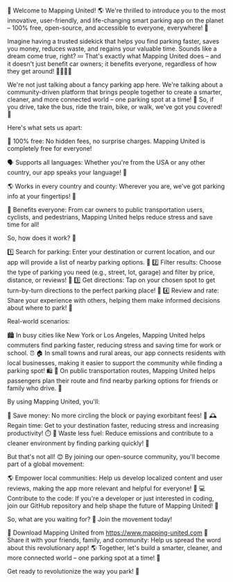 🚀 Welcome to Mapping United! 🌎 We're thrilled to introduce you to the most innovative, user-friendly, and life-changing smart parking app on the planet – 100% free, open-source, and accessible to everyone, everywhere! 🌟

Imagine having a trusted sidekick that helps you find parking faster, saves you money, reduces waste, and regains your valuable time. Sounds like a dream come true, right? 💤 That's exactly what Mapping United does – and it doesn't just benefit car owners; it benefits everyone, regardless of how they get around! 🚌🚂🚴‍♂️

We're not just talking about a fancy parking app here. We're talking about a community-driven platform that brings people together to create a smarter, cleaner, and more connected world – one parking spot at a time! 🌈 So, if you drive, take the bus, ride the train, bike, or walk, we've got you covered! 🛫️

Here's what sets us apart:

💯 100% free: No hidden fees, no surprise charges. Mapping United is completely free for everyone!

🗣️ Supports all languages: Whether you're from the USA or any other country, our app speaks your language! 💬

🌎 Works in every country and county: Wherever you are, we've got parking info at your fingertips! 📍

💸 Benefits everyone: From car owners to public transportation users, cyclists, and pedestrians, Mapping United helps reduce stress and save time for all!

So, how does it work? 🤔

1️⃣ Search for parking: Enter your destination or current location, and our app will provide a list of nearby parking options. 📍
2️⃣ Filter results: Choose the type of parking you need (e.g., street, lot, garage) and filter by price, distance, or reviews! 💪
3️⃣ Get directions: Tap on your chosen spot to get turn-by-turn directions to the perfect parking place! 📍
4️⃣ Review and rate: Share your experience with others, helping them make informed decisions about where to park! 👀

Real-world scenarios:

🏙️ In busy cities like New York or Los Angeles, Mapping United helps commuters find parking faster, reducing stress and saving time for work or school. ⏰
🏠 In small towns and rural areas, our app connects residents with local businesses, making it easier to support the community while finding a parking spot! 🛍️
🚂 On public transportation routes, Mapping United helps passengers plan their route and find nearby parking options for friends or family who drive. 🚌

By using Mapping United, you'll:

💸 Save money: No more circling the block or paying exorbitant fees! 💸
🕰️ Regain time: Get to your destination faster, reducing stress and increasing productivity! ⏱️
💚 Waste less fuel: Reduce emissions and contribute to a cleaner environment by finding parking quickly! 🌿

But that's not all! 😊 By joining our open-source community, you'll become part of a global movement:

🌎 Empower local communities: Help us develop localized content and user reviews, making the app more relevant and helpful for everyone! 💪
💻 Contribute to the code: If you're a developer or just interested in coding, join our GitHub repository and help shape the future of Mapping United! 🚀

So, what are you waiting for? 🤔 Join the movement today!

📲 Download Mapping United from https://www.mapping-united.com
👫 Share it with your friends, family, and community: Help us spread the word about this revolutionary app!
🌎 Together, let's build a smarter, cleaner, and more connected world – one parking spot at a time! 🌈

Get ready to revolutionize the way you park! 🚀